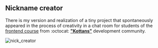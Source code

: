 ## Nickname creator

There is my version and realization of a tiny project that spontaneously appeared in the process of creativity in a chat room for students of the [frontend course](https://github.com/kottans/frontend) from :octocat: [**"Kottans"**](https://kottans.org) development community.

![nick_creator](https://user-images.githubusercontent.com/29441499/95954041-65c48200-0e03-11eb-9d64-0bfa56989ac8.gif)